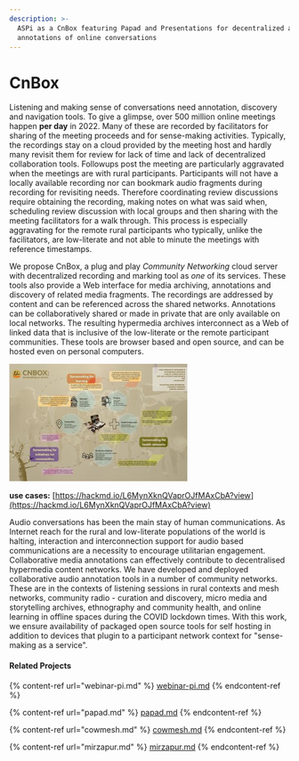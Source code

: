 ```yaml
---
description: >-
  ASPi as a CnBox featuring Papad and Presentations for decentralized audio
  annotations of online conversations
---
```


# CnBox

Listening and making sense of conversations need annotation, discovery and navigation tools. To give a glimpse, over 500 million online meetings happen **per day** in 2022. Many of these are recorded by facilitators for sharing of the meeting proceeds and for sense-making activities. Typically, the recordings stay on a cloud provided by the meeting host and hardly many revisit them for review for lack of time and lack of decentralized collaboration tools. Followups post the meeting are particularly aggravated when the meetings are with rural participants. Participants will not have a locally available recording nor can bookmark audio fragments during recording for revisiting needs. Therefore coordinating review discussions require obtaining the recording, making notes on what was said when, scheduling review discussion with local groups and then sharing with the meeting facilitators for a walk through. This process is especially aggravating for the remote rural participants who typically, unlike the facilitators, are low-literate and not able to minute the meetings with reference timestamps.

We propose CnBox, a plug and play _Community Networking_ cloud server with decentralized recording and marking tool as _one_ of its services. These tools also provide a Web interface for media archiving, annotations and discovery of related media fragments. The recordings are addressed by content and can be referenced across the shared networks. Annotations can be collaboratively shared or made in private that are only available on local networks. The resulting hypermedia archives interconnect as a Web of linked data that is inclusive of the low-literate or the remote participant communities. These tools are browser based and open source, and can be hosted even on personal computers.

![](<../.gitbook/assets/ISIF poster v3.jpg>)

**use cases:** [https://hackmd.io/L6MynXknQVaprOJfMAxCbA?view](https://hackmd.io/L6MynXknQVaprOJfMAxCbA?view)

Audio conversations has been the main stay of human communications. As Internet reach for the rural and low-literate populations of the world is halting, interaction and interconnection support for audio based communications are a necessity to encourage utilitarian engagement. Collaborative media annotations can effectively contribute to decentralised hypermedia content networks. We have developed and deployed collaborative audio annotation tools in a number of community networks. These are in the contexts of listening sessions in rural contexts and mesh networks, community radio - curation and discovery, micro media and storytelling archives, ethnography and community health, and online learning in offline spaces during the COVID lockdown times. With this work, we ensure availability of packaged open source tools for self hosting in addition to devices that plugin to a participant network context for "sense-making as a service".

#### Related Projects

{% content-ref url="webinar-pi.md" %}
[webinar-pi.md](webinar-pi.md)
{% endcontent-ref %}

{% content-ref url="papad.md" %}
[papad.md](papad.md)
{% endcontent-ref %}

{% content-ref url="cowmesh.md" %}
[cowmesh.md](cowmesh.md)
{% endcontent-ref %}

{% content-ref url="mirzapur.md" %}
[mirzapur.md](mirzapur.md)
{% endcontent-ref %}
